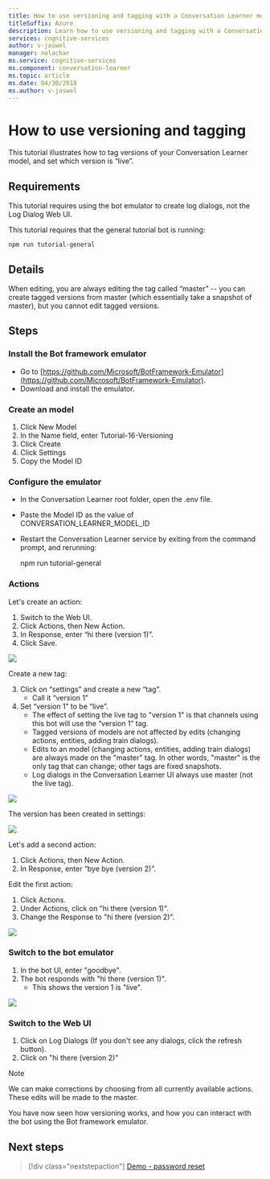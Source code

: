 ```yaml
---
title: How to use versioning and tagging with a Conversation Learner model - Microsoft Cognitive Services | Microsoft Docs
titleSuffix: Azure
description: Learn how to use versioning and tagging with a Conversation Learner model.
services: cognitive-services
author: v-jaswel
manager: nolachar
ms.service: cognitive-services
ms.component: conversation-learner
ms.topic: article
ms.date: 04/30/2018
ms.author: v-jaswel
---
```


# How to use versioning and tagging

This tutorial illustrates how to tag versions of your Conversation Learner model, and set which version is “live”.  

## Requirements
This tutorial requires using the bot emulator to create log dialogs, not the Log Dialog Web UI.  

This tutorial requires that the general tutorial bot is running:

	npm run tutorial-general

## Details

When editing, you are always editing the tag called “master” -- you can create tagged versions from master (which essentially take a snapshot of master), but you cannot edit tagged versions.

## Steps

### Install the Bot framework emulator

- Go to [https://github.com/Microsoft/BotFramework-Emulator](https://github.com/Microsoft/BotFramework-Emulator).
- Download and install the emulator.

### Create an model

1. Click New Model
2. In the Name field, enter Tutorial-16-Versioning
3. Click Create 
4. Click Settings
5. Copy the Model ID

### Configure the emulator

- In the Conversation Learner root folder, open the .env file.
- Paste the Model ID as the value of CONVERSATION_LEARNER_MODEL_ID
- Restart the Conversation Learner service by exiting from the command prompt, and rerunning:
 
	npm run tutorial-general 

### Actions

Let's create an action:

1. Switch to the Web UI.
1. Click Actions, then New Action.
2. In Response, enter “hi there (version 1)”.
3. Click Save.


![](../media/tutorial16_action1.PNG)

Create a new tag:

3. Click on “settings” and create a new “tag”.
	- Call it “version 1”
4. Set “version 1” to be “live”.  
	- The effect of setting the live tag to "version 1" is that channels using this bot will use the “version 1” tag.
	- Tagged versions of models are not affected by edits (changing actions, entities, adding train dialogs).  
	- Edits to an model (changing actions, entities, adding train dialogs) are always made on the "master" tag.  In other words, "master" is the only tag that can change; other tags are fixed snapshots.
	- Log dialogs in the Conversation Learner UI always use master (not the live tag).

![](../media/tutorial16_v1_create.PNG)

The version has been created in settings:

![](../media/tutorial16_settings.PNG)

Let's add a second action:

1. Click Actions, then New Action.
2. In Response, enter “bye bye (version 2)”.

Edit the first action:

1. Click Actions.
2. Under Actions, click on "hi there (version 1)".
3. Change the Response to "hi there (version 2)".

![](../media/tutorial16_hi_there_v2.PNG)

### Switch to the bot emulator

1. In the bot UI, enter "goodbye".
2. The bot responds with "hi there (version 1)".
	- This shows the version 1 is "live". 

![](../media/tutorial16_bf_response.PNG)

### Switch to the Web UI

1. Click on Log Dialogs (If you don't see any dialogs, click the refresh button).
2. Click on "hi there (version 2)"

> [!NOTE]
> We can make corrections by choosing from all currently available actions. These edits will be made to the master.

You have now seen how versioning works, and how you can interact with the bot using the Bot framework emulator.

## Next steps

> [!div class="nextstepaction"]
> [Demo - password reset](./demo-password-reset.md)
